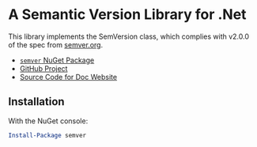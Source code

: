 # A Semantic Version Library for .Net

This library implements the SemVersion class, which complies with v2.0.0 of the spec from [semver.org](http://semver.org).

* [`semver` NuGet Package](https://www.nuget.org/packages/semver)
* [GitHub Project](https://github.com/maxhauser/semver)
* [Source Code for Doc Website](https://github.com/WalkerCodeRanger/semver-docs)

## Installation

With the NuGet console:

```powershell
Install-Package semver
```
